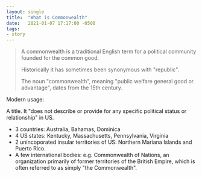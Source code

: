 ```yaml
---
layout: single
title:  "What is Commonwealth"
date:   2021-01-07 17:17:00 -0500
tags:
- story
---
```


> A commonwealth is a traditional English term for a political community founded for the common good.
>
> Historically it has sometimes been synonymous with "republic".
>
> The noun "commonwealth", meaning "public welfare general good or advantage", dates from the 15th century.

Modern usage:

A title. It "does not describe or provide for any specific political status or relationship" in US.

- 3 countries: Australia, Bahamas, Dominica
- 4 US states: Kentucky, Massachusetts, Pennsylvania, Virginia
- 2 unincoporated insular territories of US: Northern Mariana Islands and Puerto Rico.
- A few international bodies: e.g. Commonwealth of Nations, an organization primarily of former territories of the British Empire, which is often referred to as simply "the Commonwealth".
